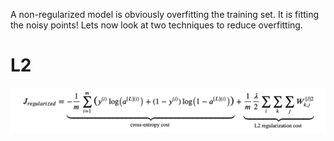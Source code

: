 A non-regularized model is obviously overfitting the training set. It is fitting the noisy points! Lets now look at two techniques to reduce overfitting.

# L2
![l2.png](l2.png)
